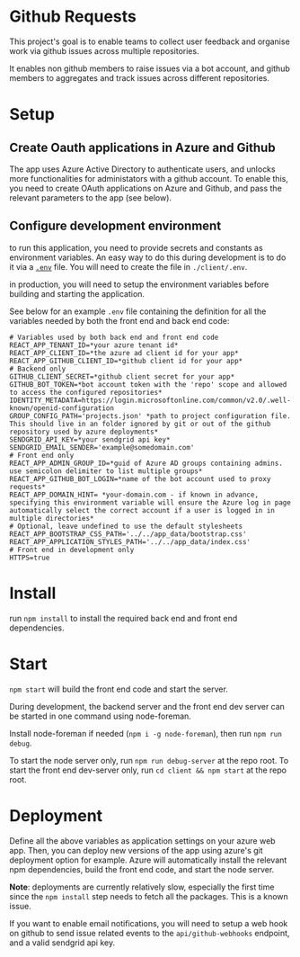 # Github Requests
This project's goal is to enable teams to collect user feedback and organise work via github issues across multiple repositories.

It enables non github members to raise issues via a bot account, and github members to aggregates and track issues across different repositories.

# Setup
## Create Oauth applications in Azure and Github
The app uses Azure Active Directory to authenticate users, and unlocks more functionalities for administators with a github account.
To enable this, you need to create  OAuth applications on Azure and Github, and pass the relevant parameters to the app (see below).

## Configure development environment
to run this application, you need to provide secrets and constants as environment variables. An easy way to do this during development is to do it via a [`.env`](https://www.npmjs.com/package/dotenv) file. You will need to create the file in `./client/.env`.

in production, you will need to setup the environment variables before building and starting the application.

See below for an example `.env` file containing the definition for all the variables needed by both the front end and back end code:
```
# Variables used by both back end and front end code
REACT_APP_TENANT_ID=*your azure tenant id*
REACT_APP_CLIENT_ID=*the azure ad client id for your app*
REACT_APP_GITHUB_CLIENT_ID=*github client id for your app*
# Backend only
GITHUB_CLIENT_SECRET=*github client secret for your app*
GITHUB_BOT_TOKEN=*bot account token with the 'repo' scope and allowed to access the configured repositories*
IDENTITY_METADATA=https://login.microsoftonline.com/common/v2.0/.well-known/openid-configuration
GROUP_CONFIG_PATH='projects.json' *path to project configuration file. This should live in an folder ignored by git or out of the github repository used by azure deployments*
SENDGRID_API_KEY=*your sendgrid api key*
SENDGRID_EMAIL_SENDER='example@somedomain.com'
# Front end only
REACT_APP_ADMIN_GROUP_ID=*guid of Azure AD groups containing admins. use semicolon delimiter to list multiple groups*
REACT_APP_GITHUB_BOT_LOGIN=*name of the bot account used to proxy requests*
REACT_APP_DOMAIN_HINT= *your-domain.com - if known in advance, specifying this environment variable will ensure the Azure log in page automatically select the correct account if a user is logged in in multiple directories*
# Optional, leave undefined to use the default stylesheets
REACT_APP_BOOTSTRAP_CSS_PATH='../../app_data/bootstrap.css'
REACT_APP_APPLICATION_STYLES_PATH='../../app_data/index.css'
# Front end in development only
HTTPS=true
```

# Install
run `npm install` to install the required back end and front end dependencies.

# Start
`npm start` will build the front end code and start the server.

During development, the backend server and the front end dev server can be started in one command using node-foreman.

Install node-foreman if needed (`npm i -g node-foreman`), then run `npm run debug`.

To start the node server only, run `npm run debug-server` at the repo root.
To start the front end dev-server only, run `cd client && npm start` at the repo root.

# Deployment
Define all the above variables as application settings on your azure web app. Then, you can deploy new versions of the app using azure's git deployment option for example. Azure will automatically install the relevant npm dependencies, build the front end code, and start the node server.

**Note**: deployments are currently relatively slow, especially the first time since the `npm install` step needs to fetch all the packages. This is a known issue.

If you want to enable email notifications, you will need to setup a web hook on github to send issue related events to the 
`api/github-webhooks` endpoint, and a valid sendgrid api key.
